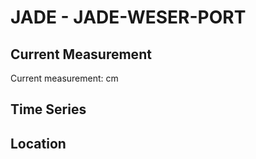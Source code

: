 # JADE - JADE-WESER-PORT

## Current Measurement

Current measurement: <Value topic="rivers/pegel-online/JADE/JADE-WESER-PORT/measurementValue"/> cm

## Time Series

<TimeSeries topic="rivers/pegel-online/JADE/JADE-WESER-PORT/measurementValue" period="week" />

## Location

<WorldMap>
  <Marker lat="53.60204393336538" lon="8.149052000490585" labelTopic="rivers/pegel-online/JADE/JADE-WESER-PORT/measurementValue" />
</WorldMap>
